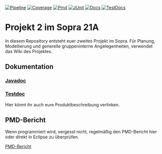 <p>
    <a href="https://sopra-ci.cs.tu-dortmund.de/studyplanner/studyplanner-shadow.zip"><img alt="Pipeline" src="https://sopra-gitlab.cs.tu-dortmund.de/beispielprojekt/studyplanner/badges/master/pipeline.svg" /></a>
    <a href="https://sopra-ci.cs.tu-dortmund.de/studyplanner/coverage/"><img alt="Coverage" src="https://sopra-ci.cs.tu-dortmund.de/studyplanner/coverage.svg" /></a>
	<a href="https://sopra.cs.tu-dortmund.de/bin/pmd.py?XXY=21A&GROUPNUMBER=4&PROJECT=2"><img alt="Pmd" src="https://sopra-ci.cs.tu-dortmund.de/studyplanner/pmd.svg" /></a>
	<a href="https://sopra-ci.cs.tu-dortmund.de/studyplanner/test/"><img alt="JUnit" src="https://sopra-ci.cs.tu-dortmund.de/studyplanner/junit.svg" /></a>
	<a href="https://sopra-ci.cs.tu-dortmund.de/studyplanner/checkstyle/main.html"><img alt="Docs" src="https://sopra-ci.cs.tu-dortmund.de/studyplanner/doc.svg" /></a>
	<a href="https://sopra-ci.cs.tu-dortmund.de/studyplanner/checkstyle/test.html"><img alt="TestDocs" src="https://sopra-ci.cs.tu-dortmund.de/studyplanner/testdoc.svg" /></a>
</p>

# Projekt 2 im Sopra 21A

In diesem Repository entsteht euer zweites Projekt im Sopra. Für Planung, Modellierung und generelle gruppeninterne Angelegenheiten, verwendet das Wiki des Projektes.

## Dokumentation

### [Javadoc](https://sopra-ci.cs.tu-dortmund.de/studyplanner/javadoc/)

### [Testdoc](https://sopra-ci.cs.tu-dortmund.de/studyplanner/testjavadoc/)

Hier könnt ihr auch eure Produktbeschreibung verlinken.


## PMD-Bericht

Wenn programmiert wird, vergesst nicht, regelmäßig den PMD-Bericht hier oder direkt in Eclipse zu überprüfen.

[PMD-Bericht](https://sopra.cs.tu-dortmund.de/bin/pmd.py?XXY=21A&GROUPNUMBER=4&PROJECT=2)
